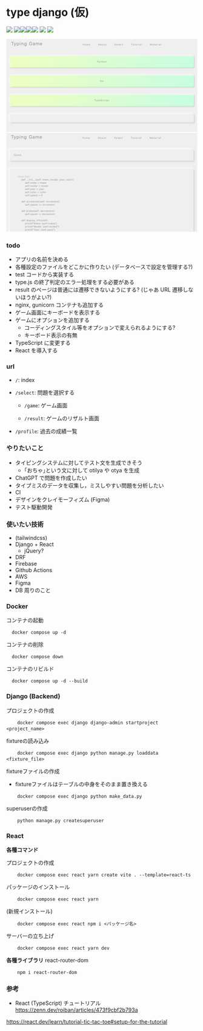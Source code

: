 # type django (仮)

![](https://github.com/tf63/type_django/actions/workflows/django.yml/badge.svg)
<img src="https://img.shields.io/badge/-Django-092E20.svg?logo=django&style=flat"><img src="https://img.shields.io/badge/-React-555.svg?logo=react&style=flat"><img src="https://img.shields.io/badge/-Docker-EEE.svg?logo=docker&style=flat"><img src="https://img.shields.io/badge/-Amazon%20AWS-232F3E.svg?logo=amazon-aws&style=flat">
![](https://img.shields.io/github/repo-size/tf63/type_django)
![](https://img.shields.io/github/languages/code-size/tf63/type_django)

<!-- ![](https://img.shields.io/tokei/lines/github/tf63/type_django) -->

![](docs/img/select_page.png)
![](docs/img/game_page.png)

### todo

- アプリの名前を決める
- 各種設定のファイルをどこかに作りたい (データベースで設定を管理する?)
- test コードから実装する
- type.js の終了判定のエラー処理をする必要がある
- result のページは普通には遷移できないようにする? (じゃあ URL 遷移しないほうがよい?)
- nginx, gunicorn コンテナも追加する
- ゲーム画面にキーボードを表示する
- ゲームにオプションを追加する
  - コーディングスタイル等をオプションで変えられるようにする?
  - キーボード表示の有無
- TypeScript に変更する
- React を導入する

### url

- `/`: index
- `/select`: 問題を選択する

  - `/game`: ゲーム画面

  - `/result`: ゲームのリザルト画面

- `/profile`: 過去の成績一覧

### やりたいこと

- タイピングシステムに対してテスト文を生成できそう
  - ｢おちゃ｣という文に対して otilya や otya を生成
- ChatGPT で問題を作成したい
- タイプミスのデータを収集し，ミスしやすい問題を分析したい
- CI
- デザインをクレイモーフィズム (Figma)
- テスト駆動開発

### 使いたい技術

- (tailwindcss)
- Django + React
  - jQuery?
- DRF
- Firebase
- Github Actions
- AWS
- Figma
- DB 周りのこと

### Docker
コンテナの起動
```
  docker compose up -d
```

コンテナの削除
```
  docker compose down
```

コンテナのリビルド
```
  docker compose up -d --build
```

### Django (Backend)
プロジェクトの作成
```
    docker compose exec django django-admin startproject <project_name>
```

fixtureの読み込み
```
    docker compose exec django python manage.py loaddata <fixture_file>
```

fixtureファイルの作成
- fixtureファイルはテーブルの中身をそのまま置き換える
```
	docker compose exec django python make_data.py
```

superuserの作成
```
    python manage.py createsuperuser
```

### React

**各種コマンド**

プロジェクトの作成

```
    docker compose exec react yarn create vite . --template=react-ts
```

パッケージのインストール

```
    docker compose exec react yarn
```

(新規インストール)

```
    docker compose exec react npm i <パッケージ名>
```

サーバーの立ち上げ

```
    docker compose exec react yarn dev
```

**各種ライブラリ**
react-router-dom

```
    npm i react-router-dom
```

### 参考
- React (TypeScript) チュートリアル
https://zenn.dev/roiban/articles/473f9cbf2b793a

https://react.dev/learn/tutorial-tic-tac-toe#setup-for-the-tutorial